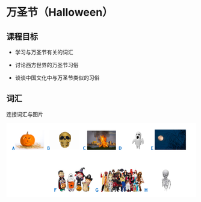 # 万圣节（Halloween）

## 课程目标

- 学习与万圣节有关的词汇

- 讨论西方世界的万圣节习俗

- 谈谈中国文化中与万圣节类似的习俗

## 词汇

连接词汇与图片

![pics](images/pics.png)


